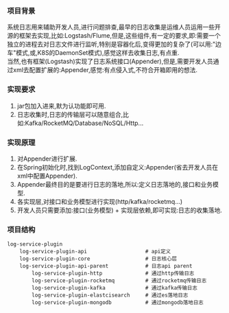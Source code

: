 ### 项目背景
系统日志用来辅助开发人员,进行问题排查,最早的日志收集是运维人员运用一些开源的框架去实现,比如:Logstash/Flume,但是,这些组件,有一定的要求,即:需要一个独立的进程去对日志文件进行监听,特别是容器化后,变得更加的复杂了(可以用:"边车"模式,或,K8S的DaemonSet模式),感觉这样去收集日志,有点重.  
当然,也有框架(Logstash)实现了日志系统接口(Appender),但是,需要开发人员通过xml去配置扩展的:Appender,感觉:有点侵入式,不符合开箱即用的想法. 

### 实现要求
1. jar包加入进来,默为认功能即可用. 
2. 日志收集时,日志的传输层可以随意组合,比如:Kafka/RocketMQ/Database/NoSQL/Http...

### 实现原理
1. 对Appender进行扩展.
2. 在Spring初始化时,找到LogContext,添加自定义:Appender(省去开发人员在xml中配置Appender). 
3. Appender最终目的是要进行日志的落地,所以:定义日志落地的,接口和业务模型. 
4. 各实现层,对接口和业务模型进行实现(http/kafka/rocketmq...)
5. 开发人员只需要添加:接口(业务模型) + 实现层依赖,即可实现:日志的收集落地. 

### 项目结构
```
log-service-plugin
    log-service-plugin-api                   # api定义
    log-service-plugin-core                  # 日志核心层
    log-service-plugin-api-parent            # 日志api parent
        log-service-plugin-http              # 通过http传输日志
        log-service-plugin-rocketmq          # 通过rocketmq传输日志
        log-service-plugin-kafka             # 通过kafka传输日志
        log-service-plugin-elastcisearch     # 通过es落地日志
        log-service-plugin-mongodb           # 通过mongodb落地日志
```
